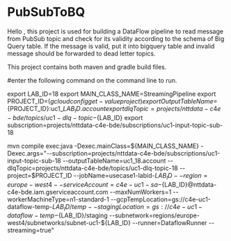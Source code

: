 # PubSubToBQ

Hello , this project is used for building a DataFlow pipeline to read message from PubSub topic and check for its validity according to the schema of Big Query table.
If the message is valid, put it into bigquery table and invalid message should be forwarded to dead letter topics.

This project contains both maven and gradle build files.

#enter the following command on the command line to run.

export LAB_ID=18
export MAIN_CLASS_NAME=StreamingPipeline
export PROJECT_ID=$(gcloud config get-value project)
export OutputTableName=${PROJECT_ID}:uc1_${LAB_ID}.account
export dlqTopic=projects/nttdata-c4e-bde/topics/uc1-dlq-topic-${LAB_ID}
export subscription=projects/nttdata-c4e-bde/subscriptions/uc1-input-topic-sub-18

mvn compile exec:java -Dexec.mainClass=${MAIN_CLASS_NAME} -Dexec.args="--subscription=projects/nttdata-c4e-bde/subscriptions/uc1-input-topic-sub-18 --outputTableName=uc1_18.account --dlqTopic=projects/nttdata-c4e-bde/topics/uc1-dlq-topic-18 --project=$PROJECT_ID --jobName=usecase1-labid-${LAB_ID} --region=europe-west4 --serviceAccount=c4e-uc1-sa-${LAB_ID}@nttdata-c4e-bde.iam.gserviceaccount.com  --maxNumWorkers=1 --workerMachineType=n1-standard-1 --gcpTempLocation=gs://c4e-uc1-dataflow-temp-${LAB_ID}/temp --stagingLocation=gs://c4e-uc1-dataflow-temp-${LAB_ID}/staging --subnetwork=regions/europe-west4/subnetworks/subnet-uc1-${LAB_ID} --runner=DataflowRunner --streaming=true"



